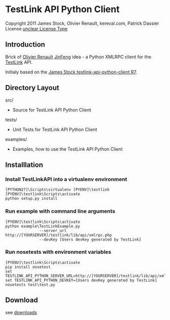 TestLink API Python Client
==========================

Copyright 2011 James Stock, Olivier Renault, kereval.com, Patrick Dassier
License [unclear License Type]

Introduction
------------

Brick of [Olivier Renault] [JinFeng] idea - a Python XMLRPC client for the [TestLink] API.

Initialy based on the [James Stock testlink-api-python-client R7].


Directory Layout
----------------

src/
*   Source for TestLink API Python Client

tests/
*   Unit Tests for TestLink API Python Client

examples/
*   Examples, how to use the TestLink API Python Client

Installlation
-------------

### Install TestLinkAPI into a virtualenv environment

```
[PYTHON27]\Scripts\virtualenv [PYENV]\testlink
[PYENV]\testlink\Scripts\activate
python setup.py install
```

### Run example with command line arguments

```
[PYENV]\testlink\Scripts\activate
python example\TestLinkExample.py 
               --server_url http://[YOURSERVER]/testlink/lib/api/xmlrpc.php
               --devKey [Users devKey generated by TestLink]
```

### Run nosetests with environment variables

```
[PYENV]\testlink\Scripts\activate
pip install nosetest
set TESTLINK_API_PYTHON_SERVER_URL=http://[YOURSERVER]/testlink/lib/api/xmlrpc.php
set TESTLINK_API_PYTHON_DEVKEY=[Users devKey generated by TestLink]
nosetests test\test.py
```

Download
--------

see [downloads] 


[unclear License Type]: https://github.com/orenault/TestLink-API-Python-client/issues/4
[Olivier Renault]: https://github.com/orenault/TestLink-API-Python-client
[JinFeng]: http://www.sqaopen.net/blog/en/?p=63
[James Stock testlink-api-python-client R7]: https://code.google.com/p/testlink-api-python-client/
[TestLink]: http://www.teamst.org/
[downloads]: https://github.com/lczub/TestLink-API-Python-client/downloads